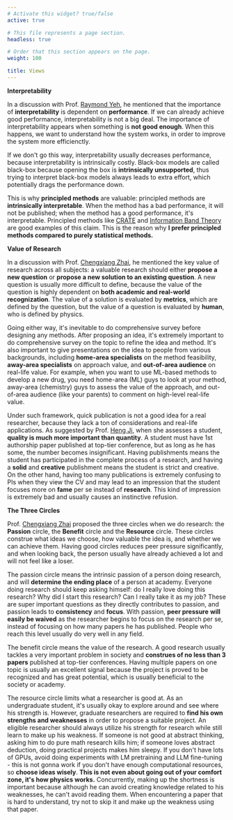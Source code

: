 ```yaml
---
# Activate this widget? true/false
active: true

# This file represents a page section.
headless: true

# Order that this section appears on the page.
weight: 100

title: Views
---
```


**Interpretability**

In a discussion with Prof. [Raymond Yeh](https://scholar.google.com/citations?hl=zh-CN&user=7HDE1ZwAAAAJ), he mentioned that the importance of **interpretability** is dependent on **performance**. If we can already achieve good performance, interpretability is not a big deal. The importance of interpretability appears when something is **not good enough**. When this happens, we want to understand how the system works, in order to improve the system more efficienctly. 

If we don't go this way, interpretability usually decreases performance, because interpretability is intrinsically costly. Black-box models are called black-box because opening the box is **intrinsically unsupported**, thus trying to interpret black-box models always leads to extra effort, which potentially drags the performance down.

This is why **principled methods** are valuable: principled methods are **intrinsically interpretable**. When the method has a bad performance, it will not be published; when the method has a good performance, it's interpretable. Principled methods like [CRATE](https://github.com/Ma-Lab-Berkeley/CRATE) and [Information Band Theory](https://arxiv.org/pdf/1703.00810.pdf) are good examples of this claim. This is the reason why **I prefer principled methods compared to purely statistical methods.**

**Value of Research**

In a discussion with Prof. [Chengxiang Zhai](https://scholar.google.com/citations?hl=zh-CN&user=YU-baPIAAAAJ), he mentioned the key value of research across all subjects: a valuable research should either **propose a new question** or **propose a new solution to an existing question**. A new question is usually more difficult to define, because the value of the question is highly dependent on **both academic and real-world recognization**. The value of a  solution is evaluated by **metrics**, which are defined by the question, but the value of a question is evaluated by **human**, who is defined by physics.

Going either way, it's inevitable to do comprehensive survey before designing any methods. After proposing an idea, it's extremely important to do comprehensive survey on the topic to refine the idea and method. It's also important to give presentations on the idea to people from various backgrounds, including **home-area specialists** on the method feasibility, **away-area specialists** on approach value, and **out-of-area audience** on real-life value. For example, when you want to use ML-based methods to develop a new drug, you need home-area (ML) guys to look at your method, away-area (chemistry) guys to assess the value of the approach, and out-of-area audience (like your parents) to comment on high-level real-life value.

Under such framework, quick publication is not a good idea for a real researcher, because they lack a ton of considerations and real-life applications. As suggested by Prof. [Heng Ji](https://scholar.google.com/citations?hl=zh-CN&user=z7GCqT4AAAAJ), when she assesses a student, **quality is much more important than quantity**. A student must have 1st authorship paper published at top-tier conference, but as long as he has some, the number becomes insignificant. Having publishments means the student has participated in the complete process of a research, and having a **solid** and **creative** publishment means the student is strict and creative. On the other hand, having too many publications is extremely confusing to PIs when they view the CV and may lead to an impression that the student focuses more on **fame** per se instead of **research**. This kind of impression is extremely bad and usually causes an instinctive refusion.

**The Three Circles**

Prof. [Chengxiang Zhai](https://scholar.google.com/citations?hl=zh-CN&user=YU-baPIAAAAJ) proposed the three circles when we do research: the **Passion** circle, the **Benefit** circle and the **Resource** circle. These circles construe what ideas we choose, how valuable the idea is, and whether we can achieve them. Having good circles reduces peer pressure significantly, and when looking back, the person usually have already achieved a lot and will not feel like a loser.

The passion circle means the intrinsic passion of a person doing research, and will **determine the ending place** of a person at academy. Everyone doing research should keep asking himself: do I really love doing this research? Why did I start this research? Can I really take it as my job? These are super important questions as they directly contributes to passion, and passion leads to **consistency** and **focus**. With passion, **peer pressure** **will easily be waived** as the researcher begins to focus on the research per se, instead of focusing on how many papers he has published. People who reach this level usually do very well in any field.

The benefit circle means the value of the research. A good research usually tackles a very important problem in society and **construes of no less than 3 papers** published at top-tier conferences. Having multiple papers on one topic is usually an excellent signal because the project is proved to be recognized and has great potential, which is usually beneficial to the society or academy.

The resource circle limits what a researcher is good at. As an undergraduate student, it's usually okay to explore around and see where his strength is. However, graduate researchers are required to **find his own strengths and weaknesses** in order to propose a suitable project. An eligible researcher should always utilize his strength for research while still learn to make up his weakness. If someone is not good at abstract thinking, asking him to do pure math research kills him; if someone loves abstract deduction, doing practical projects makes him sleepy. If you don't have lots of GPUs, avoid doing experiments with LM pretraining and LLM fine-tuning - this is not gonna work if you don't have enough computational resources, so **choose ideas wisely**. **This is not even about going out of your comfort zone, it's how physics works.** Concurrently, making up the shortness is important because although he can avoid creating knowledge related to his weaknesses, he can't avoid reading them. When encountering a paper that is hard to understand, try not to skip it and make up the weakness using that paper.

